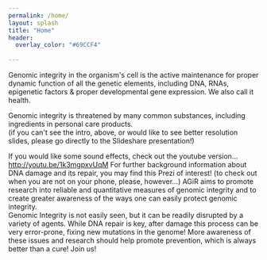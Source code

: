 ```yaml
---
permalink: /home/
layout: splash
title: "Home"
header: 
  overlay_color: "#69CCF4"
  
---
```


Genomic integrity in the organism's cell is the active maintenance for proper dynamic function of all the genetic elements, including DNA, RNAs, epigenetic factors & proper developmental gene expression. We also call it health.

Genomic integrity is threatened by many common substances, including ingredients in personal care products.  
(if you can't see the intro, above, or would like to see better resolution slides, please go directly to the Slideshare presentation!) 

If you would like some sound effects, check out the youtube version...   http://youtu.be/1k3mgpxvUqM
For further background information about DNA damage and its repair, you may find this Prezi of interest! (to check out when you are not on your phone, please, however...)
AGiR aims to promote research into reliable and quantitative measures of genomic integrity and to create greater awareness of the ways one can easily protect genomic integrity.  
Genomic Integrity is not easily seen, but it can be readily disrupted by a variety of agents.  While DNA repair is key, after damage this process can be very error-prone, fixing new mutations in the genome!  More awareness of these issues and research should help promote prevention, which is always better than a cure!  Join us!

